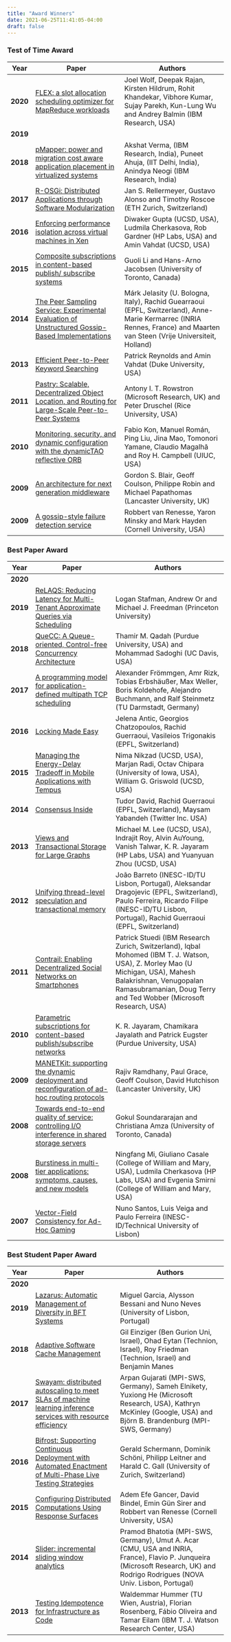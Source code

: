 ```yaml
---
title: "Award Winners"
date: 2021-06-25T11:41:05-04:00
draft: false
---
```


### Test of Time Award


| Year     | Paper | Authors |
|----------|-------|---------|
| **2020** | [FLEX: a slot allocation scheduling optimizer for MapReduce workloads](https://dl.acm.org/doi/pdf/10.5555/2023718.2023720) | Joel Wolf, Deepak Rajan, Kirsten Hildrum, Rohit Khandekar, Vibhore Kumar, Sujay Parekh, Kun-Lung Wu and Andrey Balmin (IBM Research, USA) |
| **2019** | | |
| **2018** | [pMapper: power and migration cost aware application placement in virtualized systems](https://dl.acm.org/doi/10.5555/1496950.1496966) | Akshat Verma, (IBM Research, India), Puneet Ahuja, (IIT Delhi, India), Anindya Neogi (IBM Research, India) |
| **2017** | [R-OSGi: Distributed Applications through Software Modularization](https://dl.acm.org/doi/10.5555/1516124.1516126) | Jan S. Rellermeyer, Gustavo Alonso and Timothy Roscoe (ETH Zurich, Switzerland) |
| **2016** | [Enforcing performance isolation across virtual machines in Xen](https://dl.acm.org/doi/10.5555/1515984.1516011) | Diwaker Gupta (UCSD, USA), Ludmila Cherkasova, Rob Gardner (HP Labs, USA) and  Amin Vahdat (UCSD, USA) |
| **2015** | [Composite subscriptions in content-based publish/ subscribe systems](https://dl.acm.org/doi/10.5555/1515890.1515903) | Guoli Li and Hans-Arno Jacobsen (University of Toronto, Canada) |
| **2014** | [The Peer Sampling Service: Experimental Evaluation of Unstructured Gossip-Based Implementations](https://dl.acm.org/doi/10.5555/1045658.1045666) | Márk Jelasity (U. Bologna, Italy), Rachid Guearraoui (EPFL, Switzerland), Anne-Marie Kermarrec (INRIA Rennes, France) and Maarten van Steen (Vrije Universiteit, Holland) |
| **2013** | [Efficient Peer-to-Peer Keyword Searching](https://dl.acm.org/doi/10.5555/1515915.1515918) | Patrick Reynolds and Amin Vahdat (Duke University, USA)|
| **2011** | [Pastry: Scalable, Decentralized Object Location, and Routing for Large-Scale Peer-to-Peer Systems](https://dl.acm.org/doi/10.5555/646591.697650) | Antony I. T. Rowstron (Microsoft Research, UK) and Peter Druschel (Rice University, USA) |
| **2010** | [Monitoring, security, and dynamic configuration with the dynamicTAO reflective ORB](https://dl.acm.org/doi/10.5555/338283.338355) | Fabio Kon, Manuel Román, Ping Liu, Jina Mao, Tomonori Yamane, Claudio Magalhã and Roy H. Campbell (UIUC, USA)|
| **2009** | [An architecture for next generation middleware](https://dl.acm.org/doi/10.5555/1659232.1659249) | Gordon S. Blair, Geoff Coulson, Philippe Robin and Michael Papathomas (Lancaster University, UK) |
| **2009** | [A gossip-style failure detection service](https://dl.acm.org/doi/10.5555/1659232.1659238) | Robbert van Renesse, Yaron Minsky and Mark Hayden (Cornell University, USA) |


### Best Paper  Award


| Year     | Paper | Authors |
|----------|-------|---------|
| **2020** |
| **2019** | [ReLAQS: Reducing Latency for Multi-Tenant Approximate Queries via Scheduling](https://dl.acm.org/doi/10.1145/3361525.3361553) | Logan Stafman, Andrew Or and Michael J. Freedman (Princeton University) | 
| **2018** | [QueCC: A Queue-oriented, Control-free Concurrency Architecture](https://dl.acm.org/doi/10.1145/3274808.3274810) | Thamir M. Qadah (Purdue University, USA) and Mohammad Sadoghi (UC Davis, USA) | 
| **2017** | [A programming model for application-defined multipath TCP scheduling](https://dl.acm.org/doi/10.1145/3135974.3135979) | Alexander Frömmgen, Amr Rizk, Tobias Erbshäußer, Max Weller, Boris Koldehofe, Alejandro Buchmann, and Ralf Steinmetz (TU Darmstadt, Germany) | 
| **2016** | [Locking Made Easy](https://dl.acm.org/doi/10.1145/2988336.2988357) | Jelena Antic, Georgios Chatzopoulos, Rachid Guerraoui, Vasileios Trigonakis (EPFL, Switzerland) |
| **2015** | [Managing the Energy-Delay Tradeoff in Mobile Applications with Tempus](https://dl.acm.org/doi/10.1145/2814576.2814803) | Nima Nikzad (UCSD, USA), Marjan Radi, Octav Chipara (University of Iowa, USA), William G. Griswold (UCSD, USA) |
| **2014** | [Consensus Inside](https://dl.acm.org/doi/10.1145/2663165.2663321) | Tudor David, Rachid Guerraoui (EPFL, Switzerland), Maysam Yabandeh (Twitter Inc. USA) | 
| **2013** | [Views and Transactional Storage for Large Graphs](https://link.springer.com/chapter/10.1007/978-3-642-45065-5_15) | Michael M. Lee (UCSD, USA), Indrajit Roy, Alvin AuYoung, Vanish Talwar, K. R. Jayaram (HP Labs, USA) and Yuanyuan Zhou (UCSD, USA) |
| **2012** | [Unifying thread-level speculation and transactional memory](https://dl.acm.org/doi/10.5555/2442626.2442639) | João Barreto (INESC-ID/TU Lisbon, Portugal), Aleksandar Dragojevic (EPFL, Switzerland), Paulo Ferreira, Ricardo Filipe (INESC-ID/TU Lisbon, Portugal), Rachid Guerraoui (EPFL, Switzerland) |
| **2011** | [Contrail: Enabling Decentralized Social Networks on Smartphones](https://link.springer.com/chapter/10.1007/978-3-642-25821-3_3) | Patrick Stuedi (IBM Research Zurich, Switzerland), Iqbal Mohomed (IBM T. J. Watson, USA), Z. Morley Mao (U Michigan, USA), Mahesh Balakrishnan, Venugopalan Ramasubramanian, Doug Terry and Ted Wobber (Microsoft Research, USA) |
| **2010** | [Parametric subscriptions for content-based publish/subscribe networks](https://dl.acm.org/doi/10.5555/2023718.2023728) | K. R. Jayaram, Chamikara Jayalath and Patrick Eugster (Purdue University, USA) | 
| **2009** | [MANETKit: supporting the dynamic deployment and reconfiguration of ad-hoc routing protocols](https://dl.acm.org/doi/10.5555/1656980.1656982) | Rajiv Ramdhany, Paul Grace, Geoff Coulson, David Hutchison (Lancaster University, UK) |
| **2008** | [Towards end-to-end quality of service: controlling I/O interference in shared storage servers](https://dl.acm.org/doi/10.5555/1496950.1496968) | Gokul Soundararajan and Christiana Amza (University of Toronto, Canada) | 
| **2008** | [Burstiness in multi-tier applications: symptoms, causes, and new models](https://dl.acm.org/doi/10.5555/1496950.1496967) | Ningfang Mi, Giuliano Casale (College of William and Mary, USA), Ludmila Cherkasova (HP Labs, USA) and Evgenia Smirni (College of William and Mary, USA) | 
| **2007** | [Vector-Field Consistency for Ad-Hoc Gaming](https://link.springer.com/chapter/10.1007/978-3-540-76778-7_5) | Nuno Santos, Luis Veiga and Paulo Ferreira (INESC-ID/Technical University of Lisbon) |


### Best Student Paper Award


| Year     | Paper | Authors |
|----------|-------|---------|
| **2020** | | |
| **2019** | [Lazarus: Automatic Management of Diversity in BFT Systems](https://dl.acm.org/doi/10.1145/3361525.3361550) | Miguel Garcia, Alysson Bessani and Nuno Neves (University of Lisbon, Portugal) |
| **2018** | [Adaptive Software Cache Management](https://dl.acm.org/doi/10.1145/3274808.3274816) | Gil Einziger (Ben Gurion Uni, Israel), Ohad Eytan (Technion, Israel), Roy Friedman (Technion, Israel) and Benjamin Manes |
| **2017** | [Swayam: distributed autoscaling to meet SLAs of machine learning inference services with resource efficiency](https://dl.acm.org/doi/10.1145/3135974.3135993) | Arpan Gujarati (MPI-SWS, Germany), Sameh Elnikety, Yuxiong He (Microsoft Research, USA), Kathryn McKinley (Google, USA) and Björn B. Brandenburg (MPI-SWS, Germany) | 
| **2016** | [Bifrost: Supporting Continuous Deployment with Automated Enactment of Multi-Phase Live Testing Strategies](https://dl.acm.org/doi/10.1145/2988336.2988348) | Gerald Schermann, Dominik Schöni, Philipp Leitner and Harald C. Gall (University of Zurich, Switzerland) |
| **2015** | [Configuring Distributed Computations Using Response Surfaces](https://dl.acm.org/doi/10.1145/2814576.2814730) | Adem Efe Gancer, David Bindel, Emin Gün Sirer and Robbert van Renesse (Cornell University, USA) |
| **2014** | [Slider: incremental sliding window analytics](https://dl.acm.org/doi/10.1145/2663165.2663334) | Pramod Bhatotia (MPI-SWS, Germany), Umut A. Acar (CMU, USA and INRIA, France), Flavio P. Junqueira (Microsoft Research, UK) and Rodrigo Rodrigues (NOVA Univ. Lisbon, Portugal) |
| **2013** | [Testing Idempotence for Infrastructure as Code](https://link.springer.com/chapter/10.1007/978-3-642-45065-5_19) | Waldemmar Hummer (TU Wien, Austria), Florian Rosenberg, Fábio Oliveira and Tamar Eilam (IBM T. J. Watson Research Center, USA)|
